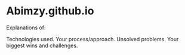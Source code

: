 # Abimzy.github.io

Explanations of:

Technologies used.
Your process/approach.
Unsolved problems.
Your biggest wins and challenges.
